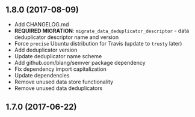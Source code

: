 ## 1.8.0 (2017-08-09)

- Add CHANGELOG.md
- **REQUIRED MIGRATION**: `migrate_data_deduplicator_descriptor` - data deduplicator descriptor name and version
- Force `precise` Ubuntu distribution for Travis (update to `trusty` later)
- Add deduplicator version
- Update deduplicator name scheme
- Add github.com/blang/semver package dependency
- Fix dependency import capitalization
- Update dependencies
- Remove unused data store functionality
- Remove unused data deduplicators

## 1.7.0 (2017-06-22)
